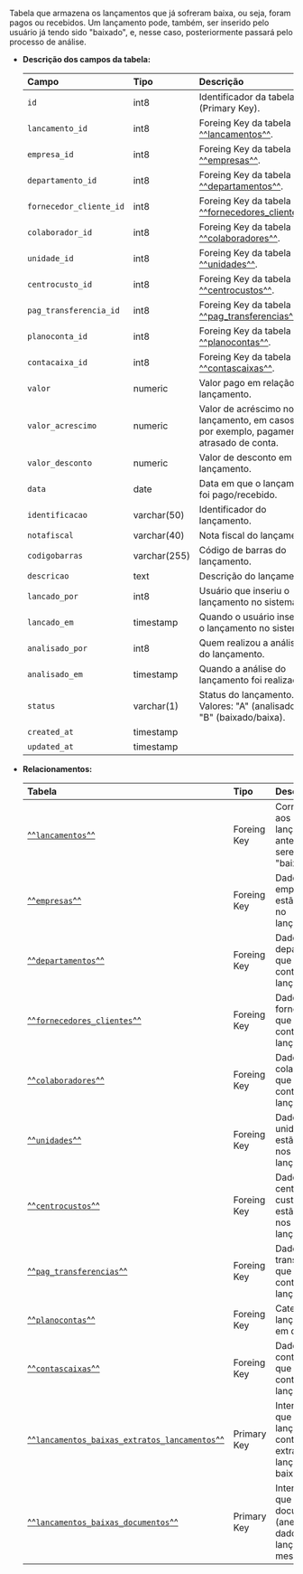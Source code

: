Tabela que armazena os lançamentos que já sofreram baixa, ou seja, foram pagos ou recebidos. Um lançamento pode, também, ser inserido pelo usuário já tendo sido "baixado", e, nesse caso, posteriormente passará pelo processo de análise.

- **Descrição dos campos da tabela:**

  | Campo                   | Tipo         | Descrição                                                                                |
  | :---------------------- | :----------- | :--------------------------------------------------------------------------------------- |
  | `id`                    | int8         | Identificador da tabela (Primary Key).                                                   |
  | `lancamento_id`         | int8         | Foreing Key da tabela [^^lancamentos^^](#lancamentos).                                   |
  | `empresa_id`            | int8         | Foreing Key da tabela [^^empresas^^](#empresas).                                         |
  | `departamento_id`       | int8         | Foreing Key da tabela [^^departamentos^^](#departamentos).                               |
  | `fornecedor_cliente_id` | int8         | Foreing Key da tabela [^^fornecedores_clientes^^](#fornecedores_clientes).               |
  | `colaborador_id`        | int8         | Foreing Key da tabela [^^colaboradores^^](#colaboradores).                               |
  | `unidade_id`            | int8         | Foreing Key da tabela [^^unidades^^](#unidades).                                         |
  | `centrocusto_id`        | int8         | Foreing Key da tabela [^^centrocustos^^](#centrocustos).                                 |
  | `pag_transferencia_id`  | int8         | Foreing Key da tabela [^^pag_transferencias^^](#pag_transferencias).                     |
  | `planoconta_id`         | int8         | Foreing Key da tabela [^^planocontas^^](#planocontas).                                   |
  | `contacaixa_id`         | int8         | Foreing Key da tabela [^^contascaixas^^](#contascaixas).                                 |
  | `valor`                 | numeric      | Valor pago em relação ao lançamento.                                                     |
  | `valor_acrescimo`       | numeric      | Valor de acréscimo no lançamento, em casos de, por exemplo, pagamento atrasado de conta. |
  | `valor_desconto`        | numeric      | Valor de desconto em um lançamento.                                                      |
  | `data`                  | date         | Data em que o lançamento foi pago/recebido.                                              |
  | `identificacao`         | varchar(50)  | Identificador do lançamento.                                                             |
  | `notafiscal`            | varchar(40)  | Nota fiscal do lançamento.                                                               |
  | `codigobarras`          | varchar(255) | Código de barras do lançamento.                                                          |
  | `descricao`             | text         | Descrição do lançamento.                                                                 |
  | `lancado_por`           | int8         | Usuário que inseriu o lançamento no sistema.                                             |
  | `lancado_em`            | timestamp    | Quando o usuário inseriu o lançamento no sistema.                                        |
  | `analisado_por`         | int8         | Quem realizou a análise do lançamento.                                                   |
  | `analisado_em`          | timestamp    | Quando a análise do lançamento foi realizada.                                            |
  | `status`                | varchar(1)   | Status do lançamento. Valores: "A" (analisado) e "B" (baixado/baixa).                    |
  | `created_at`            | timestamp    |                                                                                          |
  | `updated_at`            | timestamp    |                                                                                          |

- **Relacionamentos:**

  | Tabela                                                                                    | Tipo        | Descrição                          |
  | :---------------------------------------------------------------------------------------- | :---------- | :--------------------------------- |
  | [^^`lancamentos`^^](#lancamentos)                                                         | Foreing Key | Corresponde aos lançamentos, antes de serem "baixados". |
  | [^^`empresas`^^](#empresas)                                                               | Foreing Key | Dados da empresa que estão contidos no lançamento. |
  | [^^`departamentos`^^](#departamentos)                                                     | Foreing Key | Dados do departamento que estão contidos no lançamento. |
  | [^^`fornecedores_clientes`^^](#fornecedores_clientes)                                     | Foreing Key | Dados do fornecedor, que estão contidos nos lançamentos. |
  | [^^`colaboradores`^^](#colaboradores)                                                     | Foreing Key | Dados dos colaboradores, que estão contidos nos lançamentos. |
  | [^^`unidades`^^](#unidades)                                                               | Foreing Key | Dados das unidades, que estão contidos nos lançamentos. |
  | [^^`centrocustos`^^](#centrocustos)                                                       | Foreing Key | Dados dos centros de custos, que estão contidos nos lançamentos. |
  | [^^`pag_transferencias`^^](#pag_transferencias)                                           | Foreing Key | Dados de transferências, que estão contidos nos lançamentos. |
  | [^^`planocontas`^^](#planocontas)                                                         | Foreing Key | Categoria do lançamento em questão. |
  | [^^`contascaixas`^^](#contascaixas)                                                       | Foreing Key | Dados das contas caixas, que estão contidos nos lançamentos. |
  | [^^`lancamentos_baixas_extratos_lancamentos`^^](#lancamentos_baixas_extratos_lancamentos) | Primary Key | Intermediário que liga os lançamentos contidos nos extratos aos lançamentos baixados. |
  | [^^`lancamentos_baixas_documentos`^^](#lancamentos_baixas_documentos)                     | Primary Key | Intermediário que liga o documento (anexo) de um dado lançamento ao mesmo. |